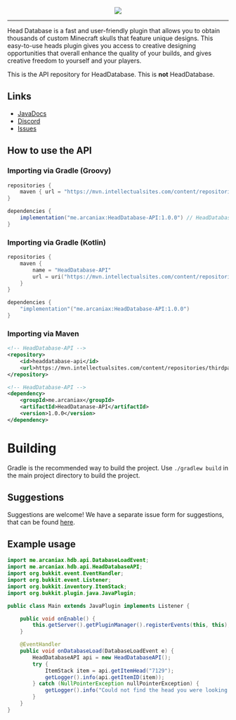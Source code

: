 <p align="center">
    <img src="https://i.imgur.com/rWd7qpw.png">
</p>

---

Head Database is a fast and user-friendly plugin that allows you to obtain thousands of custom Minecraft skulls that feature unique designs.
This easy-to-use heads plugin gives you access to creative designing opportunities that overall enhance the quality of your builds, and gives creative freedom to yourself and your players.

This is the API repository for HeadDatabase. This is **not** HeadDatabase.

## Links

* [JavaDocs](https://ci.athion.net/job/HeadDatabase-API/javadoc/)
* [Discord](https://discord.gg/jpRVrjd)
* [Issues](https://github.com/Brennian/HeadDatabase-API/issues)

## How to use the API

### Importing via Gradle (Groovy)
```groovy
repositories {
    maven { url = "https://mvn.intellectualsites.com/content/repositories/thirdparty/" } // HeadDatabase-API
}

dependencies {
    implementation("me.arcaniax:HeadDatabase-API:1.0.0") // HeadDatabase-API
}
```

### Importing via Gradle (Kotlin)
```kotlin
repositories {
    maven {
        name = "HeadDatabase-API"
        url = uri("https://mvn.intellectualsites.com/content/repositories/thirdparty/")
    }
}

dependencies {
    "implementation"("me.arcaniax:HeadDatabase-API:1.0.0")
}
```

### Importing via Maven
```xml
<!-- HeadDatabase-API -->
<repository>
    <id>headdatabase-api</id>
    <url>https://mvn.intellectualsites.com/content/repositories/thirdparty/</url>
</repository>

<!-- HeadDatabase-API -->
<dependency>
    <groupId>me.arcaniax</groupId>
    <artifactId>HeadDatanase-API</artifactId>
    <version>1.0.0</version>
</dependency>
```

# Building
Gradle is the recommended way to build the project. Use `./gradlew build` in the main project directory to build the project.

## Suggestions
Suggestions are welcome! We have a separate issue form for suggestions, that can be found [here](https://github.com/Brennian/HeadDatabase-API/issues).

## Example usage
```java
import me.arcaniax.hdb.api.DatabaseLoadEvent;
import me.arcaniax.hdb.api.HeadDatabaseAPI;
import org.bukkit.event.EventHandler;
import org.bukkit.event.Listener;
import org.bukkit.inventory.ItemStack;
import org.bukkit.plugin.java.JavaPlugin;

public class Main extends JavaPlugin implements Listener {

    public void onEnable() {
        this.getServer().getPluginManager().registerEvents(this, this);
    }

    @EventHandler
    public void onDatabaseLoad(DatabaseLoadEvent e) {
        HeadDatabaseAPI api = new HeadDatabaseAPI();
        try {
            ItemStack item = api.getItemHead("7129");
            getLogger().info(api.getItemID(item));
        } catch (NullPointerException nullPointerException) {
            getLogger().info("Could not find the head you were looking for");
        }
    }
}
```